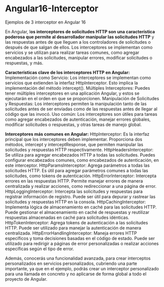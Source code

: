 # Angular16-Interceptor 
 Ejemplos de 3 interceptor en Angular 16


En Angular, l**os interceptores de solicitudes HTTP son una característica poderosa que permite al desarrollador manipular las solicitudes HTTP** y las respuestas antes de que lleguen a los controladores de solicitudes o después de que salgan de ellos. Los interceptores se implementan como servicios y se utilizan para realizar tareas comunes, como agregar encabezados a las solicitudes, manipular errores, modificar solicitudes o respuestas, y más.

**Características clave de los interceptores HTTP en Angular:**
Implementación como Servicio:
Los interceptores se implementan como servicios que extienden la interfaz HttpInterceptor. Esto implica la implementación del método intercept().
Múltiples Interceptores:
Puedes tener múltiples interceptores en una aplicación Angular, y estos se ejecutarán en el orden en que se proporcionen.
Manipulación de Solicitudes y Respuestas:
Los interceptores permiten la manipulación tanto de las solicitudes antes de ser enviadas como de las respuestas antes de llegar al código que las invocó.
Uso común:
Los interceptores son útiles para tareas como agregar encabezados de autenticación, manejar errores globales, modificar solicitudes o respuestas, y otras tareas de manejo global.


**Interceptores más comunes en Angular:**
HttpInterceptor: Es la interfaz principal que los interceptores deben implementar. Proporciona dos métodos, intercept y interceptResponse, que permiten manipular las solicitudes y respuestas HTTP respectivamente.
HttpHeadersInterceptor: Se utiliza para agregar encabezados HTTP a todas las solicitudes. Puedes configurar encabezados comunes, como encabezados de autenticación, en este interceptor.
HttpParamsInterceptor: Agrega parámetros a todas las solicitudes HTTP. Es útil para agregar parámetros comunes a todas las solicitudes, como tokens de autenticación.
HttpErrorInterceptor: Intercepta errores en las respuestas HTTP. Permite manejar errores de manera centralizada y realizar acciones, como redireccionar a una página de error.
HttpLoggingInterceptor: Intercepta las solicitudes y respuestas para registrar información de registro. Puede ser útil para depurar y rastrear las solicitudes y respuestas HTTP en la consola.
HttpCachingInterceptor: Implementa lógica de almacenamiento en caché para las solicitudes HTTP. Puede gestionar el almacenamiento en caché de respuestas y reutilizar respuestas almacenadas en caché para solicitudes idénticas.
HttpTokenInterceptor: Agrega tokens de autenticación a las solicitudes HTTP. Puede ser utilizado para manejar la autenticación de manera centralizada.
HttpErrorHandlingInterceptor: Maneja errores HTTP específicos y toma decisiones basadas en el código de estado. Puede ser utilizado para redirigir a páginas de error personalizadas o realizar acciones específicas según el tipo de error.

Además, conocerás una funcionalidad avanzada, para crear interceptos personalizados en servicios personalizados, cubriendo una parte importante, ya que en el ejemplo, podrás crear un interceptor personalizado para una llamada en concreto y no aplicarse de forma global a todo el proyecto de Angular.




